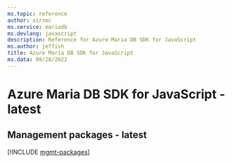 ```yaml
---
ms.topic: reference
author: xirzec
ms.service: mariadb
ms.devlang: javascript
description: Reference for Azure Maria DB SDK for JavaScript
ms.author: jeffish
title: Azure Maria DB SDK for JavaScript
ms.data: 09/28/2022
---
```

# Azure Maria DB SDK for JavaScript - latest

## Management packages - latest
[!INCLUDE [mgmt-packages](maria-db-mgmt-index.md)]